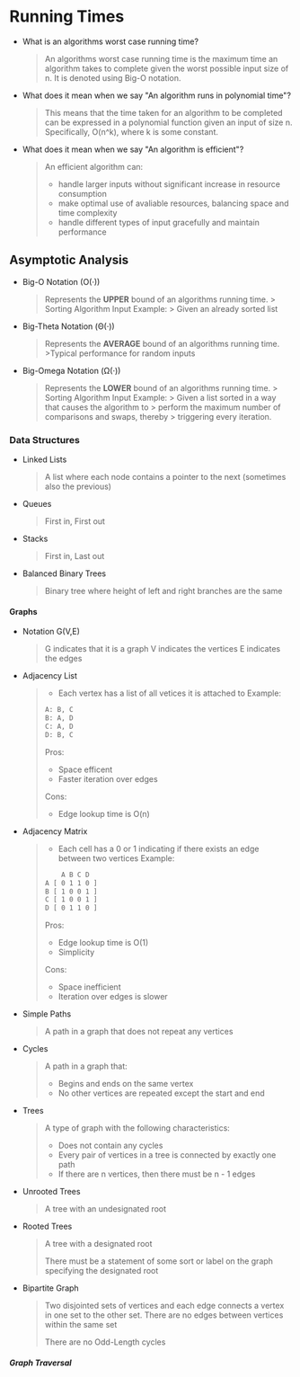 # Running Times

- What is an algorithms worst case running time?
    > An algorithms worst case running time is the maximum time an algorithm takes to 
    > complete given the worst possible input size of n. It is denoted using Big-O notation.

- What does it mean when we say "An algorithm runs in polynomial time"? 
    > This means that the time taken for an algorithm to be completed can be expressed in 
    > a polynomial function given an input of size n. Specifically, O(n^k), where k is 
    > some constant.

- What does it mean when we say "An algorithm is efficient"?
    > An efficient algorithm can:
    >   - handle larger inputs without significant increase in resource consumption
    >   - make optimal use of avaliable resources, balancing space and time complexity
    >   - handle different types of input gracefully and maintain performance

## Asymptotic Analysis

- Big-O Notation (O(·))
    > Represents the **UPPER** bound of an algorithms running time.
        > Sorting Algorithm Input Example:
        > Given an already sorted list

- Big-Theta Notation (Θ(·))
    > Represents the **AVERAGE** bound of an algorithms running time.
        >Typical performance for random inputs

- Big-Omega Notation (Ω(·))
    > Represents the **LOWER** bound of an algorithms running time.
        > Sorting Algorithm Input Example:
        > Given a list sorted in a way that causes the algorithm to 
        > perform the maximum number of comparisons and swaps, thereby
        > triggering every iteration.

### Data Structures

- Linked Lists
    > A list where each node contains a pointer to the next (sometimes also the previous)

- Queues
    > First in, First out

- Stacks
    > First in, Last out

- Balanced Binary Trees
    > Binary tree where height of left and right branches are the same

#### Graphs

- Notation G(V,E)
    > G indicates that it is a graph
    > V indicates the vertices
    > E indicates the edges

- Adjacency List
    > * Each vertex has a list of all vetices it is attached to
    > Example:
    > ``` txt
    > A: B, C
    > B: A, D
    > C: A, D
    > D: B, C
    > ```
    > Pros:
    > * Space efficent
    > * Faster iteration over edges
    > 
    > Cons:
    > * Edge lookup time is O(n)

- Adjacency Matrix
    > * Each cell has a 0 or 1 indicating if there exists an edge between two vertices
    > Example:
    > ``` txt
    >     A B C D
    > A [ 0 1 1 0 ]
    > B [ 1 0 0 1 ]
    > C [ 1 0 0 1 ]
    > D [ 0 1 1 0 ]
    > ```
    > Pros:
    > * Edge lookup time is O(1)
    > * Simplicity
    > 
    > Cons:
    > * Space inefficient
    > * Iteration over edges is slower

* Simple Paths
    > A path in a graph that does not repeat any vertices

* Cycles
    > A path in a graph that:
    >   * Begins and ends on the same vertex
    >   * No other vertices are repeated except the start and end

* Trees
    > A type of graph with the following characteristics:
    > * Does not contain any cycles
    > * Every pair of vertices in a tree is connected by exactly one path
    > * If there are n vertices, then there must be n - 1 edges 

* Unrooted Trees
    > A tree with an undesignated root

* Rooted Trees
    > A tree with a designated root
    > 
    > There must be a statement of some sort or label on the graph
    > specifying the designated root

* Bipartite Graph
    > Two disjointed sets of vertices and each edge connects a vertex in 
    > one set to the other set.
    > There are no edges between vertices within the same set
    > 
    > There are no Odd-Length cycles

##### Graph Traversal



